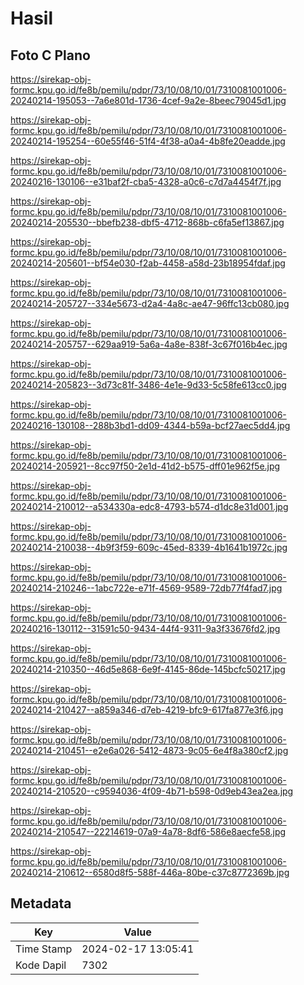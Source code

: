 # Hasil

## Foto C Plano

https://sirekap-obj-formc.kpu.go.id/fe8b/pemilu/pdpr/73/10/08/10/01/7310081001006-20240214-195053--7a6e801d-1736-4cef-9a2e-8beec79045d1.jpg

https://sirekap-obj-formc.kpu.go.id/fe8b/pemilu/pdpr/73/10/08/10/01/7310081001006-20240214-195254--60e55f46-51f4-4f38-a0a4-4b8fe20eadde.jpg

https://sirekap-obj-formc.kpu.go.id/fe8b/pemilu/pdpr/73/10/08/10/01/7310081001006-20240216-130106--e31baf2f-cba5-4328-a0c6-c7d7a4454f7f.jpg

https://sirekap-obj-formc.kpu.go.id/fe8b/pemilu/pdpr/73/10/08/10/01/7310081001006-20240214-205530--bbefb238-dbf5-4712-868b-c6fa5ef13867.jpg

https://sirekap-obj-formc.kpu.go.id/fe8b/pemilu/pdpr/73/10/08/10/01/7310081001006-20240214-205601--bf54e030-f2ab-4458-a58d-23b18954fdaf.jpg

https://sirekap-obj-formc.kpu.go.id/fe8b/pemilu/pdpr/73/10/08/10/01/7310081001006-20240214-205727--334e5673-d2a4-4a8c-ae47-96ffc13cb080.jpg

https://sirekap-obj-formc.kpu.go.id/fe8b/pemilu/pdpr/73/10/08/10/01/7310081001006-20240214-205757--629aa919-5a6a-4a8e-838f-3c67f016b4ec.jpg

https://sirekap-obj-formc.kpu.go.id/fe8b/pemilu/pdpr/73/10/08/10/01/7310081001006-20240214-205823--3d73c81f-3486-4e1e-9d33-5c58fe613cc0.jpg

https://sirekap-obj-formc.kpu.go.id/fe8b/pemilu/pdpr/73/10/08/10/01/7310081001006-20240216-130108--288b3bd1-dd09-4344-b59a-bcf27aec5dd4.jpg

https://sirekap-obj-formc.kpu.go.id/fe8b/pemilu/pdpr/73/10/08/10/01/7310081001006-20240214-205921--8cc97f50-2e1d-41d2-b575-dff01e962f5e.jpg

https://sirekap-obj-formc.kpu.go.id/fe8b/pemilu/pdpr/73/10/08/10/01/7310081001006-20240214-210012--a534330a-edc8-4793-b574-d1dc8e31d001.jpg

https://sirekap-obj-formc.kpu.go.id/fe8b/pemilu/pdpr/73/10/08/10/01/7310081001006-20240214-210038--4b9f3f59-609c-45ed-8339-4b1641b1972c.jpg

https://sirekap-obj-formc.kpu.go.id/fe8b/pemilu/pdpr/73/10/08/10/01/7310081001006-20240214-210246--1abc722e-e71f-4569-9589-72db77f4fad7.jpg

https://sirekap-obj-formc.kpu.go.id/fe8b/pemilu/pdpr/73/10/08/10/01/7310081001006-20240216-130112--31591c50-9434-44f4-9311-9a3f33676fd2.jpg

https://sirekap-obj-formc.kpu.go.id/fe8b/pemilu/pdpr/73/10/08/10/01/7310081001006-20240214-210350--46d5e868-6e9f-4145-86de-145bcfc50217.jpg

https://sirekap-obj-formc.kpu.go.id/fe8b/pemilu/pdpr/73/10/08/10/01/7310081001006-20240214-210427--a859a346-d7eb-4219-bfc9-617fa877e3f6.jpg

https://sirekap-obj-formc.kpu.go.id/fe8b/pemilu/pdpr/73/10/08/10/01/7310081001006-20240214-210451--e2e6a026-5412-4873-9c05-6e4f8a380cf2.jpg

https://sirekap-obj-formc.kpu.go.id/fe8b/pemilu/pdpr/73/10/08/10/01/7310081001006-20240214-210520--c9594036-4f09-4b71-b598-0d9eb43ea2ea.jpg

https://sirekap-obj-formc.kpu.go.id/fe8b/pemilu/pdpr/73/10/08/10/01/7310081001006-20240214-210547--22214619-07a9-4a78-8df6-586e8aecfe58.jpg

https://sirekap-obj-formc.kpu.go.id/fe8b/pemilu/pdpr/73/10/08/10/01/7310081001006-20240214-210612--6580d8f5-588f-446a-80be-c37c8772369b.jpg


## Metadata

| Key        | Value               |
| ---------- | ------------------- |
| Time Stamp | 2024-02-17 13:05:41 |
| Kode Dapil | 7302                |



